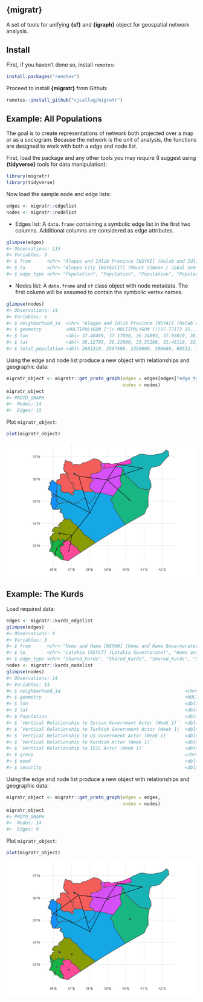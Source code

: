 
## **{migratr}**

A set of tools for unifying **{sf}** and **{igraph}** object for
geospatial network analysis.

## Install

First, if you haven’t done so, install `remotes`:

``` r
install.packages("remotes")
```

Proceed to install **{migratr}** from Github:

``` r
remotes::install_github("cjcallag/migratr")
```

## Example: All Populations

The goal is to create representations of network both projected over a
map or as a sociogram. Because the network is the unit of analysis, the
functions are designed to work with both a edge and node list.

First, load the package and any other tools you may require (I suggest
using **{tidyverse}** tools for data manipulation):

``` r
library(migratr)
library(tidyverse)
```

Now load the sample node and edge lists:

``` r
edges <- migratr::edgelist
nodes <- migratr::nodelist
```

  - Edges list: A `data.frame` containing a symbolic edge list in the
    first two columns. Additional columns are considered as edge
    attributes.

<!-- end list -->

``` r
glimpse(edges)
#> Observations: 115
#> Variables: 3
#> $ from      <chr> "Aleppo and Idlib Province [NSYAI] (Halab and Idlib governo…
#> $ to        <chr> "Aleppo City [NSYAICIT] (Mount Simeon / Jabal Sem’an Distri…
#> $ edge_type <chr> "Population", "Population", "Population", "Population", "Po…
```

  - Nodes list: A `data.frame` and `sf` class object with node metadata.
    The first column will be assumed to contain the symbolic vertex
    names.

<!-- end list -->

``` r
glimpse(nodes)
#> Observations: 14
#> Variables: 5
#> $ neighborhood_id  <chr> "Aleppo and Idlib Province [NSYAI] (Halab and Idlib …
#> $ geometry         <MULTIPOLYGON [°]> MULTIPOLYGON (((37.77172 35..., MULTIPO…
#> $ lon              <dbl> 37.40469, 37.17000, 36.34893, 37.03019, 36.10000, 36…
#> $ lat              <dbl> 36.12795, 36.23000, 33.55288, 33.46118, 32.63000, 32…
#> $ total_population <dbl> 2681318, 2567509, 2350000, 308669, 68532, 1528403, 8…
```

Using the edge and node list produce a new object with relationships and
geographic data:

``` r
migratr_object <- migratr::get_proto_graph(edges = edges[edges["edge_type"] == "Adjacency/Population",],
                                           nodes = nodes)
migratr_object
#> PROTO_GRAPH 
#>  Nodes: 14
#>  Edges: 15
```

Plot `migratr_object`:

``` r
plot(migratr_object)
```

<img src="README_files/figure-gfm/unnamed-chunk-8-1.png" style="display: block; margin: auto;" />

## Example: The Kurds

Load required data:

``` r
edges <- migratr::kurds_edgelist
glimpse(edges)
#> Observations: 9
#> Variables: 3
#> $ from      <chr> "Homs and Hama [NSYHH] (Homs and Hama Governorates)", "Raqq…
#> $ to        <chr> "Latakia [NSYLT] (Latakia Governorate)", "Homs and Hama [NS…
#> $ edge_type <chr> "Shared_Kurds", "Shared_Kurds", "Shared_Kurds", "Shared_Kur…
nodes <- migratr::kurds_nodelist
glimpse(nodes)
#> Observations: 14
#> Variables: 13
#> $ neighborhood_id                                              <chr> "Aleppo …
#> $ geometry                                                     <MULTIPOLYGON [°]> …
#> $ lon                                                          <dbl> 37.40469…
#> $ lat                                                          <dbl> 36.12795…
#> $ Population                                                   <dbl> 920040, …
#> $ `Vertical Relationship to Syrian Government Actor (Week 1)`  <dbl> 0.040893…
#> $ `Vertical Relationship to Turkish Government Actor (Week 1)` <dbl> -0.05270…
#> $ `Vertical Relationship to US Government Actor (Week 1)`      <dbl> 0.288003…
#> $ `Vertical Relationship to Kurdish Actor (Week 1)`            <dbl> 0.657115…
#> $ `Vertical Relationship to ISIL Actor (Week 1)`               <dbl> -0.47825…
#> $ group                                                        <chr> "Syrian …
#> $ mood                                                         <dbl> -42.85, …
#> $ security                                                     <dbl> -64, -27…
```

Using the edge and node list produce a new object with relationships and
geographic data:

``` r
migratr_object <- migratr::get_proto_graph(edges = edges,
                                           nodes = nodes)
migratr_object
#> PROTO_GRAPH 
#>  Nodes: 14
#>  Edges: 9
```

Plot `migratr_object`:

``` r
plot(migratr_object)
```

<img src="README_files/figure-gfm/unnamed-chunk-11-1.png" style="display: block; margin: auto;" />
